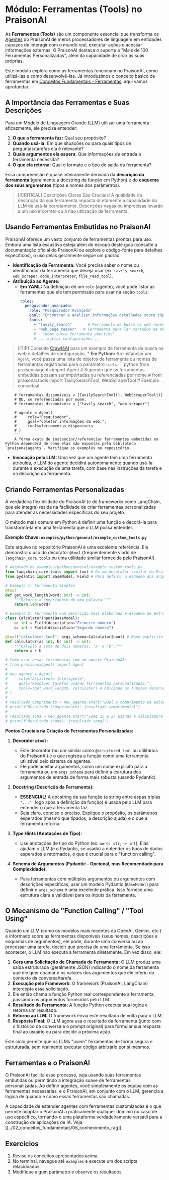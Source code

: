 # Módulo: Ferramentas (Tools) no PraisonAI

As **Ferramentas (Tools)** são um componente essencial que transforma os [Agentes](./../02_conceitos_fundamentais/01_agentes.md) do PraisonAI de meros processadores de linguagem em entidades capazes de interagir com o mundo real, executar ações e acessar informações externas. O PraisonAI destaca o suporte a "Mais de 100 Ferramentas Personalizadas", além da capacidade de criar as suas próprias.

Este módulo explora como as ferramentas funcionam no PraisonAI, como utilizá-las e como desenvolvê-las. Já introduzimos o conceito básico de ferramentas em [Conceitos Fundamentais - Ferramentas](./../02_conceitos_fundamentais/04_ferramentas.md), aqui vamos aprofundar.

## A Importância das Ferramentas e Suas Descrições

Para um Modelo de Linguagem Grande (LLM) utilizar uma ferramenta eficazmente, ele precisa entender:
1.  **O que a ferramenta faz:** Qual seu propósito?
2.  **Quando usá-la:** Em que situações ou para quais tipos de perguntas/tarefas ela é relevante?
3.  **Quais argumentos ela espera:** Que informações de entrada a ferramenta necessita?
4.  **O que ela retorna:** Qual o formato e o tipo de saída da ferramenta?

Essa compreensão é quase inteiramente derivada da **descrição da ferramenta** (geralmente a docstring da função em Python) e do **esquema dos seus argumentos** (tipos e nomes dos parâmetros).

> [!CRITICAL] Descrições Claras São Cruciais!
> A qualidade da descrição da sua ferramenta impacta diretamente a capacidade do LLM de usá-la corretamente. Descrições vagas ou imprecisas levarão a um uso incorreto ou à não utilização da ferramenta.

## Usando Ferramentas Embutidas no PraisonAI

PraisonAI oferece um vasto conjunto de ferramentas prontas para uso. Embora uma lista exaustiva esteja além do escopo deste guia (consulte a documentação oficial do PraisonAI ou explore o código-fonte para detalhes específicos), o uso delas geralmente segue um padrão:

*   **Identificação da Ferramenta:** Você precisa saber o nome ou identificador da ferramenta que deseja usar (ex: `tavily_search`, `web_scraper`, `code_interpreter`, `file_read_tool`).
*   **Atribuição ao Agente:**
    *   **Em YAML:** Na definição de um `role` (agente), você pode listar as ferramentas que ele tem permissão para usar na seção `tools`:
        ```yaml
        roles:
          pesquisador_avancado:
            role: "Pesquisador Avançado"
            goal: "Encontrar e analisar informações detalhadas sobre tópicos complexos."
            tools:
              - "tavily_search"       # Ferramenta de busca na web (exemplo)
              - "web_page_reader"   # Ferramenta para ler conteúdo de URLs
              # - "nome_outra_ferramenta_embutida"
              # ... outras configurações ...
        ```

> [!TIP] Consulte [Crawl4AI](./01_crawl4ai.md) para um exemplo de ferramenta de busca na web e detalhes de configuração.
    *   **Em Python:** Ao instanciar um `Agent`, você passa uma lista de objetos de ferramenta ou nomes de ferramentas registradas para o parâmetro `tools`.
        ```python
        from praisonaiagents import Agent
        # Supondo que as ferramentas embutidas possam ser importadas ou referenciadas por nome
        # from praisonai.tools import TavilySearchTool, WebScraperTool # Exemplo conceitual

        # ferramentas_disponiveis = [TavilySearchTool(), WebScraperTool()]
        # OU, se referenciadas por nome:
        # ferramentas_disponiveis = ["tavily_search", "web_scraper"]

        # agente = Agent(
        #     role="Pesquisador",
        #     goal="Coletar informações da web.",
        #     tools=ferramentas_disponiveis
        # )
        ```
        A forma exata de instanciar/referenciar ferramentas embutidas em Python dependerá de como elas são expostas pela biblioteca `praisonaiagents`. Verifique os exemplos no repositório.

*   **Invocação pelo LLM:** Uma vez que um agente tem uma ferramenta atribuída, o LLM do agente decidirá autonomamente quando usá-la durante a execução de uma tarefa, com base nas instruções da tarefa e na descrição da ferramenta.

## Criando Ferramentas Personalizadas

A verdadeira flexibilidade do PraisonAI (e de frameworks como LangChain, que ele integra) reside na facilidade de criar ferramentas personalizadas para atender às necessidades específicas do seu projeto.

O método mais comum em Python é definir uma função e decorá-la para transformá-la em uma ferramenta que o LLM possa entender.

**Exemplo Chave: `examples/python/general/example_custom_tools.py`**

Este arquivo no repositório PraisonAI é uma excelente referência. Ele demonstra o uso do decorator `@tool` (frequentemente vindo de `langchain_core.tools` ou uma utilidade similar fornecida pelo PraisonAI).

```python
# Adaptado de examples/python/general/example_custom_tools.py
from langchain_core.tools import tool # Ou um decorator similar do PraisonAI
from pydantic import BaseModel, Field # Para definir o esquema dos argumentos

# Exemplo 1: Ferramenta Simples
@tool
def get_word_length(word: str) -> int:
    """Retorna o comprimento de uma palavra."""
    return len(word)

# Exemplo 2: Ferramenta com descrição mais elaborada e esquema de entrada Pydantic
class CalculatorInput(BaseModel):
    a: int = Field(description="Primeiro número")
    b: int = Field(description="Segundo número")

@tool("calculator_tool", args_schema=CalculatorInput) # Nome explícito e esquema
def calculator(a: int, b: int) -> int:
    """Calcula a soma de dois números, 'a' e 'b'."""
    return a + b

# Como usar essas ferramentas com um agente PraisonAI:
# from praisonaiagents import Agent
#
# meu_agente = Agent(
#     role="Assistente Inteligente",
#     goal="Resolver tarefas usando ferramentas personalizadas.",
#     tools=[get_word_length, calculator] # Adiciona as funções decoradas à lista de ferramentas
# )
#
# resultado_comprimento = meu_agente.start("Qual o comprimento da palavra 'PraisonAI'?")
# print(f"Resultado (comprimento): {resultado_comprimento}")
#
# resultado_soma = meu_agente.start("Some 15 e 27 usando a calculadora.")
# print(f"Resultado (soma): {resultado_soma}")
```

**Pontos Cruciais na Criação de Ferramentas Personalizadas:**

1.  **Decorator `@tool`:**
    *   Este decorator (ou um similar como `@structured_tool` ou utilitários do PraisonAI) é o que registra a função como uma ferramenta utilizável pelo sistema de agentes.
    *   Ele pode aceitar argumentos, como um nome explícito para a ferramenta ou um `args_schema` para definir a estrutura dos argumentos de entrada de forma mais robusta (usando Pydantic).

2.  **Docstring (Descrição da Ferramenta):**
    *   **ESSENCIAL!** A docstring da sua função (a string entre aspas triplas ```"..." ``` logo após a definição da função) é usada pelo LLM para entender o que a ferramenta faz.
    *   Seja claro, conciso e preciso. Explique o propósito, os parâmetros esperados (mesmo que tipados, a descrição ajuda) e o que a ferramenta retorna.

3.  **Type Hints (Anotações de Tipo):**
    *   Use anotações de tipo do Python (ex: `word: str`, `-> int`). Elas ajudam o LLM (e o Pydantic, se usado) a entender os tipos de dados esperados e retornados, o que é crucial para o "function calling".

4.  **Schema de Argumentos (Pydantic - Opcional, mas Recomendado para Complexidade):**
    *   Para ferramentas com múltiplos argumentos ou argumentos com descrições específicas, usar um modelo Pydantic (`BaseModel`) para definir o `args_schema` é uma excelente prática. Isso fornece uma estrutura clara e validável para os inputs da ferramenta.

## O Mecanismo de "Function Calling" / "Tool Using"

Quando um LLM (como os modelos mais recentes da OpenAI, Gemini, etc.) é informado sobre as ferramentas disponíveis (seus nomes, descrições e esquemas de argumentos), ele pode, durante uma conversa ou ao processar uma tarefa, decidir que precisa de uma ferramenta. Se isso acontecer, o LLM não executa a ferramenta diretamente. Em vez disso, ele:

1.  **Gera uma Solicitação de Chamada de Ferramenta:** O LLM produz uma saída estruturada (geralmente JSON) indicando o nome da ferramenta que ele quer chamar e os valores dos argumentos que ele inferiu do contexto da conversa/tarefa.
2.  **Execução pelo Framework:** O framework (PraisonAI, LangChain) intercepta essa solicitação.
3.  Ele então chama a função Python real correspondente à ferramenta, passando os argumentos fornecidos pelo LLM.
4.  **Resultado da Ferramenta:** A função Python executa sua lógica e retorna um resultado.
5.  **Retorno ao LLM:** O framework envia este resultado de volta para o LLM.
6.  **Resposta Final:** O LLM agora usa o resultado da ferramenta (junto com o histórico da conversa e o prompt original) para formular sua resposta final ao usuário ou para decidir a próxima ação.

Este ciclo permite que os LLMs "usem" ferramentas de forma segura e estruturada, sem realmente executar código arbitrário por si mesmos.

## Ferramentas e o PraisonAI

O PraisonAI facilita esse processo, seja usando suas ferramentas embutidas ou permitindo a integração suave de ferramentas personalizadas. Ao definir agentes, você simplesmente os equipa com as ferramentas necessárias, e o PraisonAI, em conjunto com o LLM, gerencia a lógica de quando e como essas ferramentas são chamadas.

A capacidade de estender agentes com ferramentas customizadas é o que permite adaptar o PraisonAI a praticamente qualquer domínio ou caso de uso específico, tornando-o uma plataforma verdadeiramente versátil para a construção de aplicações de IA.
Veja [[../02_conceitos_fundamentais/06_conhecimento_rag]].

## Exercícios

1. Revise os conceitos apresentados acima.
2. No terminal, navegue até `examples` e execute um dos scripts relacionados.
3. Modifique algum parâmetro e observe os resultados.
